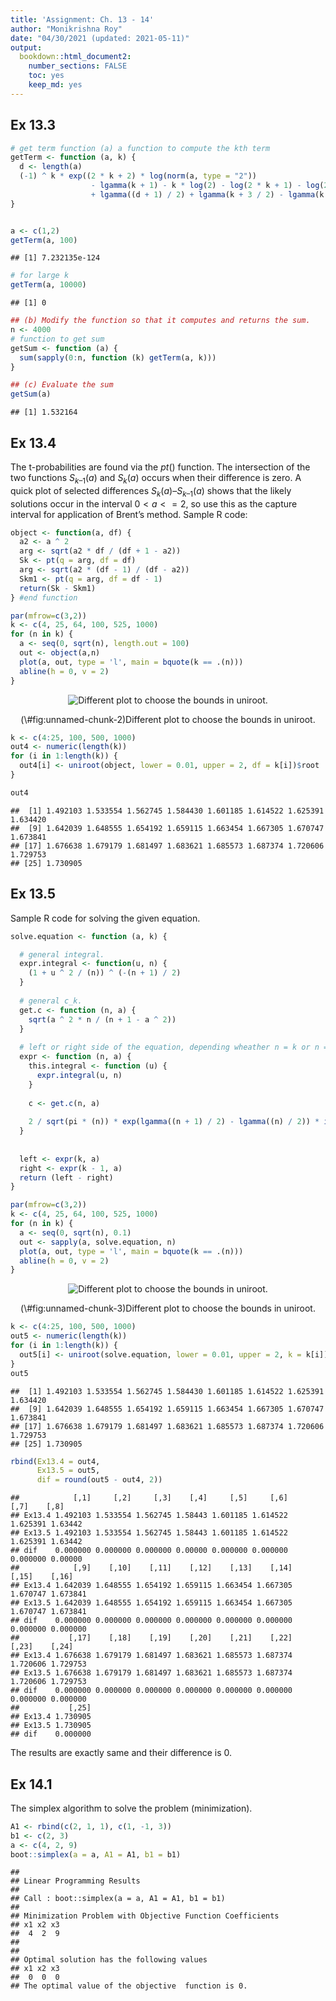 ```yaml
---
title: 'Assignment: Ch. 13 - 14'
author: "Monikrishna Roy"
date: "04/30/2021 (updated: 2021-05-11)"
output: 
  bookdown::html_document2:
    number_sections: FALSE
    toc: yes
    keep_md: yes
---
```


<style type="text/css">
h1.title {
  text-align: center;
}
h4.author {
  text-align: center;
}
h4.date {
  text-align: center;
}
</style>




## Ex 13.3


```r
# get term function (a) a function to compute the kth term
getTerm <- function (a, k) {
  d <- length(a)
  (-1) ^ k * exp((2 * k + 2) * log(norm(a, type = "2"))
                  - lgamma(k + 1) - k * log(2) - log(2 * k + 1) - log(2 * k + 2)
                  + lgamma((d + 1) / 2) + lgamma(k + 3 / 2) - lgamma(k + d / 2 + 1))
}


a <- c(1,2)
getTerm(a, 100)
```

```
## [1] 7.232135e-124
```

```r
# for large k
getTerm(a, 10000)
```

```
## [1] 0
```

```r
## (b) Modify the function so that it computes and returns the sum.
n <- 4000
# function to get sum
getSum <- function (a) {
  sum(sapply(0:n, function (k) getTerm(a, k)))
}

## (c) Evaluate the sum
getSum(a)
```

```
## [1] 1.532164
```


## Ex 13.4

The t-probabilities are found via the $pt()$ function. The intersection of the two functions $S_{k–1}(a)$ and $S_k(a)$ occurs when their difference is zero. A quick plot of selected differences $S_k(a) – S_{k–1}(a)$ shows that the likely solutions occur in the interval $0 < a <= 2$, so use this as the capture interval for application of Brent’s method. Sample R code:


```r
object <- function(a, df) {
  a2 <- a ^ 2
  arg <- sqrt(a2 * df / (df + 1 - a2))
  Sk <- pt(q = arg, df = df)
  arg <- sqrt(a2 * (df - 1) / (df - a2))
  Skm1 <- pt(q = arg, df = df - 1)
  return(Sk - Skm1)
} #end function

par(mfrow=c(3,2))
k <- c(4, 25, 64, 100, 525, 1000)
for (n in k) {
  a <- seq(0, sqrt(n), length.out = 100)
  out <- object(a,n)
  plot(a, out, type = 'l', main = bquote(k == .(n)))
  abline(h = 0, v = 2)
}
```

<div class="figure" style="text-align: center">
<img src="README_figs/README-13-14-unnamed-chunk-2-1.png" alt="Different plot to choose the bounds in uniroot."  />
<p class="caption">(\#fig:unnamed-chunk-2)Different plot to choose the bounds in uniroot.</p>
</div>

```r
k <- c(4:25, 100, 500, 1000)
out4 <- numeric(length(k))
for (i in 1:length(k)) {
  out4[i] <- uniroot(object, lower = 0.01, upper = 2, df = k[i])$root
}

out4
```

```
##  [1] 1.492103 1.533554 1.562745 1.584430 1.601185 1.614522 1.625391 1.634420
##  [9] 1.642039 1.648555 1.654192 1.659115 1.663454 1.667305 1.670747 1.673841
## [17] 1.676638 1.679179 1.681497 1.683621 1.685573 1.687374 1.720606 1.729753
## [25] 1.730905
```

## Ex 13.5

Sample R code for solving the given equation.



```r
solve.equation <- function (a, k) {

  # general integral.  
  expr.integral <- function(u, n) {
    (1 + u ^ 2 / (n)) ^ (-(n + 1) / 2)
  }
  
  # general c_k.
  get.c <- function (n, a) {
    sqrt(a ^ 2 * n / (n + 1 - a ^ 2))
  }
  
  # left or right side of the equation, depending wheather n = k or n = k - 1.
  expr <- function (n, a) {
    this.integral <- function (u) {
      expr.integral(u, n)
    }
    
    c <- get.c(n, a)
    
    2 / sqrt(pi * (n)) * exp(lgamma((n + 1) / 2) - lgamma((n) / 2)) * integrate(this.integral, lower = 0, upper = c)$value
  }
  
  
  left <- expr(k, a)
  right <- expr(k - 1, a)
  return (left - right)
}

par(mfrow=c(3,2))
k <- c(4, 25, 64, 100, 525, 1000)
for (n in k) {
  a <- seq(0, sqrt(n), 0.1)
  out <- sapply(a, solve.equation, n)
  plot(a, out, type = 'l', main = bquote(k == .(n)))
  abline(h = 0, v = 2)
}
```

<div class="figure" style="text-align: center">
<img src="README_figs/README-13-14-unnamed-chunk-3-1.png" alt="Different plot to choose the bounds in uniroot."  />
<p class="caption">(\#fig:unnamed-chunk-3)Different plot to choose the bounds in uniroot.</p>
</div>

```r
k <- c(4:25, 100, 500, 1000)
out5 <- numeric(length(k))
for (i in 1:length(k)) {
  out5[i] <- uniroot(solve.equation, lower = 0.01, upper = 2, k = k[i])$root
}
out5
```

```
##  [1] 1.492103 1.533554 1.562745 1.584430 1.601185 1.614522 1.625391 1.634420
##  [9] 1.642039 1.648555 1.654192 1.659115 1.663454 1.667305 1.670747 1.673841
## [17] 1.676638 1.679179 1.681497 1.683621 1.685573 1.687374 1.720606 1.729753
## [25] 1.730905
```

```r
rbind(Ex13.4 = out4,
      Ex13.5 = out5,
      dif = round(out5 - out4, 2))
```

```
##            [,1]     [,2]     [,3]    [,4]     [,5]     [,6]     [,7]    [,8]
## Ex13.4 1.492103 1.533554 1.562745 1.58443 1.601185 1.614522 1.625391 1.63442
## Ex13.5 1.492103 1.533554 1.562745 1.58443 1.601185 1.614522 1.625391 1.63442
## dif    0.000000 0.000000 0.000000 0.00000 0.000000 0.000000 0.000000 0.00000
##            [,9]    [,10]    [,11]    [,12]    [,13]    [,14]    [,15]    [,16]
## Ex13.4 1.642039 1.648555 1.654192 1.659115 1.663454 1.667305 1.670747 1.673841
## Ex13.5 1.642039 1.648555 1.654192 1.659115 1.663454 1.667305 1.670747 1.673841
## dif    0.000000 0.000000 0.000000 0.000000 0.000000 0.000000 0.000000 0.000000
##           [,17]    [,18]    [,19]    [,20]    [,21]    [,22]    [,23]    [,24]
## Ex13.4 1.676638 1.679179 1.681497 1.683621 1.685573 1.687374 1.720606 1.729753
## Ex13.5 1.676638 1.679179 1.681497 1.683621 1.685573 1.687374 1.720606 1.729753
## dif    0.000000 0.000000 0.000000 0.000000 0.000000 0.000000 0.000000 0.000000
##           [,25]
## Ex13.4 1.730905
## Ex13.5 1.730905
## dif    0.000000
```

The results are exactly same and their difference is $0$.


## Ex 14.1

The simplex algorithm to solve the problem (minimization). 


```r
A1 <- rbind(c(2, 1, 1), c(1, -1, 3))
b1 <- c(2, 3)
a <- c(4, 2, 9)
boot::simplex(a = a, A1 = A1, b1 = b1)
```

```
## 
## Linear Programming Results
## 
## Call : boot::simplex(a = a, A1 = A1, b1 = b1)
## 
## Minimization Problem with Objective Function Coefficients
## x1 x2 x3 
##  4  2  9 
## 
## 
## Optimal solution has the following values
## x1 x2 x3 
##  0  0  0 
## The optimal value of the objective  function is 0.
```
